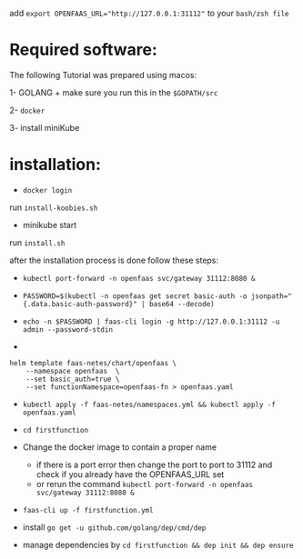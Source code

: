 

add `export OPENFAAS_URL="http://127.0.0.1:31112"` to your `bash/zsh file`

# Required software:

The following Tutorial was prepared using macos:

1- GOLANG + make sure you run this in the `$GOPATH/src`

2- `docker`

3- install miniKube

# installation:

- `docker login`

run `install-koobies.sh`

- minikube start

run `install.sh`

after the installation process is done follow these steps:

- `kubectl port-forward -n openfaas svc/gateway 31112:8080 &`

- `PASSWORD=$(kubectl -n openfaas get secret basic-auth -o jsonpath="{.data.basic-auth-password}" | base64 --decode)`

- `echo -n $PASSWORD | faas-cli login -g http://127.0.0.1:31112 -u admin --password-stdin`

- 
```
helm template faas-netes/chart/openfaas \
    --namespace openfaas  \
    --set basic_auth=true \
    --set functionNamespace=openfaas-fn > openfaas.yaml
```

- `kubectl apply -f faas-netes/namespaces.yml && kubectl apply -f openfaas.yaml`

- `cd firstfunction`

- Change the docker image to contain a proper name 
   - if there is a port error then change the port to port to 31112 and check if you already have the OPENFAAS_URL set
   - or rerun the command `kubectl port-forward -n openfaas svc/gateway 31112:8080 &`

- `faas-cli up -f firstfunction.yml`

- install `go get -u github.com/golang/dep/cmd/dep`

- manage dependencies by `cd firstfunction && dep init && dep ensure` 